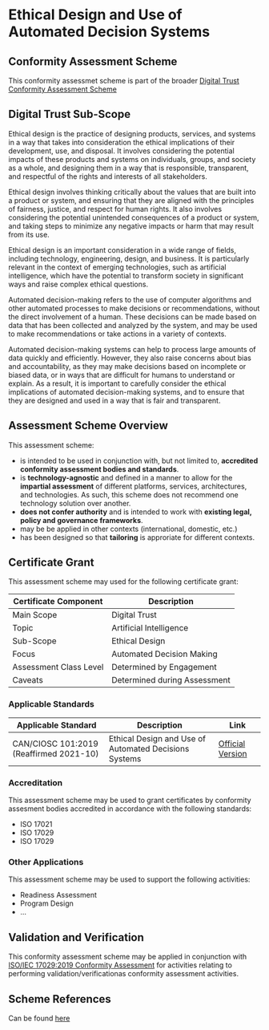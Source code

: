 # Ethical Design and Use of Automated Decision Systems

## Conformity Assessment Scheme
This conformity assessmet scheme is part of the broader [Digital Trust Conformity Assessment Scheme](https://github.com/dgc-cgn/CAS-Digital-Trust#digital-trust-conformity-assessment-scheme)

## Digital Trust Sub-Scope

Ethical design is the practice of designing products, services, and systems in a way that takes into consideration the ethical implications of their development, use, and disposal. It involves considering the potential impacts of these products and systems on individuals, groups, and society as a whole, and designing them in a way that is responsible, transparent, and respectful of the rights and interests of all stakeholders.

Ethical design involves thinking critically about the values that are built into a product or system, and ensuring that they are aligned with the principles of fairness, justice, and respect for human rights. It also involves considering the potential unintended consequences of a product or system, and taking steps to minimize any negative impacts or harm that may result from its use.

Ethical design is an important consideration in a wide range of fields, including technology, engineering, design, and business. It is particularly relevant in the context of emerging technologies, such as artificial intelligence, which have the potential to transform society in significant ways and raise complex ethical questions.

Automated decision-making refers to the use of computer algorithms and other automated processes to make decisions or recommendations, without the direct involvement of a human. These decisions can be made based on data that has been collected and analyzed by the system, and may be used to make recommendations or take actions in a variety of contexts.

Automated decision-making systems can help to process large amounts of data quickly and efficiently. However, they also raise concerns about bias and accountability, as they may make decisions based on incomplete or biased data, or in ways that are difficult for humans to understand or explain. As a result, it is important to carefully consider the ethical implications of automated decision-making systems, and to ensure that they are designed and used in a way that is fair and transparent.

## Assessment Scheme Overview

This assessment scheme:

* is intended to be used in conjunction with, but not limited to, **accredited conformity assessment bodies and standards**.
* is **technology-agnostic** and defined in a manner to allow for the **impartial assessment** of different platforms, services, architectures, and technologies. As such, this scheme does not recommend one technology solution over another.  
* **does not confer authority** and is intended to work with **existing legal, policy and governance frameworks**.
* may be be applied in other contexts (international, domestic, etc.)
* has been designed so that **tailoring** is approriate for different contexts.

## Certificate Grant

This assessment scheme may used for the following certificate grant:

|Certificate Component|Description|
|---|---|
|Main Scope|Digital Trust|
|Topic|Artificial Intelligence|
|Sub-Scope|Ethical Design|
|Focus|Automated Decision Making|
|Assessment Class Level|Determined by Engagement|
|Caveats|Determined during Assessment|

### Applicable Standards

|Applicable Standard|Description|Link|
|---|---|---|
|CAN/CIOSC 101:2019 (Reaffirmed 2021-10)|Ethical Design and Use of Automated Decisions Systems|[Official Version](https://dgc-cgn.org/standards/find-a-standard/standards-in-automated-decision-systems-ai/cisoc101/)|

### Accreditation

This assessment scheme may be used to grant certificates by conformity assesment bodies accredited in accordance with the following standards:

* ISO 17021
* ISO 17029
* ISO 17029

### Other Applications

This assessment scheme may be used to support the following activities:

* Readiness Assessment
* Program Design
* ...

## Validation and Verification

This conformity assessment scheme may be applied in conjunction with [ISO/IEC 17029:2019 Conformity Assessment](https://www.iso.org/standard/29352.html) for activities relating to performing validation/verificationas conformity assessment activities.

## Scheme References

Can be found [here](./scheme/references.md)